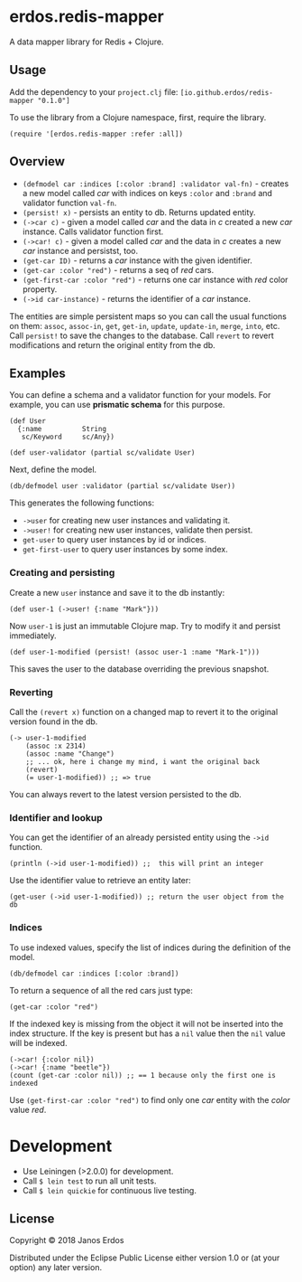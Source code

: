 # erdos.redis-mapper

A data mapper library for Redis + Clojure.

## Usage

Add the dependency to your `project.clj` file: `[io.github.erdos/redis-mapper "0.1.0"]`

To use the library from a Clojure namespace, first, require the library.

```
(require '[erdos.redis-mapper :refer :all])
```

## Overview

- `(defmodel car :indices [:color :brand] :validator val-fn)` - creates a new model called *car* with indices on keys `:color` and `:brand` and validator function `val-fn`.
- `(persist! x)` - persists an entity to db. Returns updated entity.
- `(->car c)` - given a model called *car* and the data in *c* created a new *car* instance. Calls validator function first.
- `(->car! c)` - given a model called *car* and the data in *c* creates a new *car* instance and persistst, too.
- `(get-car ID)` - returns a *car* instance with the given identifier.
- `(get-car :color "red")` - returns a seq of *red* cars.
- `(get-first-car :color "red")` - returns one car instance with *red* color property.
- `(->id car-instance)` - returns the identifier of a *car* instance.

The entities are simple persistent maps so you can call the usual functions on them: `assoc`, `assoc-in`, `get`, `get-in`, `update`, `update-in`, `merge`, `into`, etc. Call `persist!` to save the changes to the database. Call `revert` to revert modifications and return the original entity from the db.

## Examples

You can define a schema and a validator function for your models. For example, you can use **prismatic schema** for this purpose.

```
(def User
  {:name          String
   sc/Keyword     sc/Any})

(def user-validator (partial sc/validate User)
```

Next, define the model.

```
(db/defmodel user :validator (partial sc/validate User))
```

This generates the following functions:

- `->user` for creating new user instances and validating it.
- `->user!` for creating new user instances, validate then persist.
- `get-user` to query user instances by id or indices.
- `get-first-user` to query user instances by some index.

### Creating and persisting

Create a new `user` instance and save it to the db instantly:

```
(def user-1 (->user! {:name "Mark"}))
```

Now `user-1` is just an immutable Clojure map. Try to modify it and persist immediately.

```
(def user-1-modified (persist! (assoc user-1 :name "Mark-1")))
```

This saves the user to the database overriding the previous snapshot.

### Reverting

Call the `(revert x)` function on a changed map to revert it to the original version found in the db.

```
(-> user-1-modified
    (assoc :x 2314)
    (assoc :name "Change")
    ;; ... ok, here i change my mind, i want the original back
    (revert)
    (= user-1-modified)) ;; => true
```

You can always revert to the latest version persisted to the db.

### Identifier and lookup

You can get the identifier of an already persisted entity using the `->id` function.

```
(println (->id user-1-modified)) ;;  this will print an integer
```

Use the identifier value to retrieve an entity later:

```
(get-user (->id user-1-modified)) ;; return the user object from the db
```

### Indices

To use indexed values, specify the list of indices during the definition of the model.

```
(db/defmodel car :indices [:color :brand])
```

To return a sequence of all the red cars just type:

```
(get-car :color "red")
```

If the indexed key is missing from the object it will not be inserted into the index structure.
If the key is present but has a `nil` value then the `nil` value will be indexed.

```
(->car! {:color nil})
(->car! {:name "beetle"})
(count (get-car :color nil)) ;; == 1 because only the first one is indexed
```

Use `(get-first-car :color "red")` to find only one *car* entity with the *color* value *red*.

# Development

- Use Leiningen (>2.0.0) for development.
- Call `$ lein test` to run all unit tests.
- Call `$ lein quickie` for continuous live testing.

## License

Copyright © 2018 Janos Erdos

Distributed under the Eclipse Public License either version 1.0 or (at
your option) any later version.
